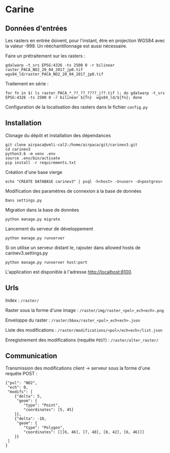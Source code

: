 # Carine

  
## Données d'entrées

Les rasters en entrée doivent, pour l'instant, être en projection WGS84 avec 
la valeur -999.
Un rééchantillonnage est aussi nécessaire.

Faire un prétraitement sur les rasters :

    gdalwarp -t_srs EPSG:4326 -ts 2500 0 -r bilinear raster_PACA_NO2_20_04_2017_jp0.tif wgs84_ld/raster_PACA_NO2_20_04_2017_jp0.tif

Traitement en série :

    for fn in $( ls raster_PACA_*_??_??_????_j??.tif ); do gdalwarp -t_srs EPSG:4326 -ts 2500 0 -r bilinear ${fn}  wgs84_ld/${fn}; done

Configuration de la localisation des rasters dans le fichier `config.py`


## Installation

Clonage du dépôt et installation des dépendances

    git clone airpaca@vmli-cal2:/home/airpaca/git/carinev3.git
    cd carinev3
    python3.6 -m venv .env
    source .env/bin/activate
    pip install -r requirements.txt

Création d'une base vierge

    echo "CREATE DATABASE carinev3" | psql -h<host> -U<user> -d<postgres>

Modification des paramètres de connexion à la base de données
    
    Dans settings.py

Migration dans la base de données

    python manage.py migrate
    
Lancement du serveur de développement

    python manage.py runserver

Si on utilise un serveur distant le, rajouter dans allowed hosts de carinev3.settings.py

    python manage.py runserver host:port
    
L'application est disponible à l'adresse [http://localhost:8100](http://localhost:8100).


## Urls

Index : `/raster/`

Raster sous la forme d'une image : `/raster/img/raster_<pol>_ech<ech>.png`

Enveloppe du raster : `/raster/bbox/raster_<pol>_ech<ech>.json`

Liste des modifications : `/raster/modifications/<pol>/ech<ech>/list.json`
    
Enregistrement des modifications (requête `POST`) : `/raster/alter_raster/`



## Communication

Transmission des modifications client -> serveur sous la forme d'une requête 
POST :

    {"pol": "NO2", 
     "ech": 0, 
     "modifs": [
        {"delta": 5, 
         "geom": {
            "type": "Point", 
            "coordinates": [5, 45]
        }},
        {"delta": -10, 
         "geom": {
            "type": "Polygon", 
            "coordinates": [[[6, 46], [7, 48], [8, 42], [6, 46]]]
        }}
     ]
    }
    
    
